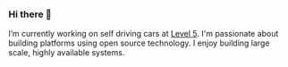 ### Hi there 👋

I’m currently working on self driving cars at [Level 5](https://level-5.global/). I'm passionate about building platforms using open source technology. I enjoy building large scale, highly available systems.
